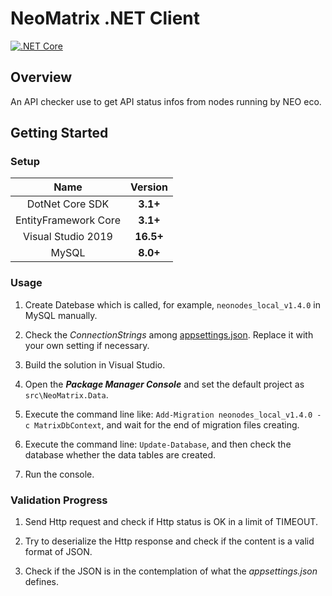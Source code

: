 # NeoMatrix .NET Client

[![.NET Core](https://img.shields.io/badge/.NET%20Core-%203.1-brightgreen)][DotNetCoreUrl]

[DotNetCoreUrl]: https://dotnet.microsoft.com/download

## Overview

An API checker use to get API status infos from nodes running by NEO eco.

## Getting Started

### Setup

|         Name         |  Version  |
| :------------------: | :-------: |
|   DotNet Core SDK    | __3.1+__  |
| EntityFramework Core | __3.1+__  |
|  Visual Studio 2019  | __16.5+__ |
|        MySQL         | __8.0+__  |

### Usage

1. Create Datebase which is called, for example, `neonodes_local_v1.4.0` in MySQL manually.

2. Check the *ConnectionStrings* among [appsettings.json](https://github.com/alienworks/neo-matrix/blob/master/CSharp/NeoMatrix/appsettings.json). Replace it with your own setting if necessary.

3. Build the solution in Visual Studio.

4. Open the ***Package Manager Console*** and set the default project as `src\NeoMatrix.Data`.

5. Execute the command line like: `Add-Migration neonodes_local_v1.4.0 -c MatrixDbContext`, and wait for the end of migration files creating.

6. Execute the command line: `Update-Database`, and then check the database whether the data tables are created.

7. Run the console.

### Validation Progress

1. Send Http request and check if Http status is OK in a limit of TIMEOUT.

2. Try to deserialize the Http response and check if the content is a valid format of JSON.

3. Check if the JSON is in the contemplation of what the *appsettings.json* defines.
